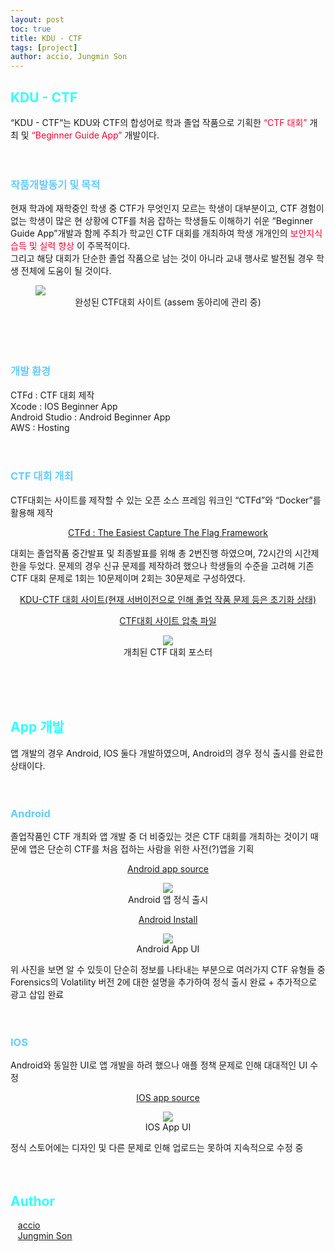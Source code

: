 ```yaml
---
layout: post
toc: true
title: KDU - CTF
tags: [project]
author: accio, Jungmin Son
---
```


## <span style="color:#33FFFF;">KDU - CTF</span>
“KDU - CTF“는 KDU와 CTF의 합성어로 학과 졸업 작품으로 기획한
<span style="font-size:1em; color:#FF0033;">“CTF 대회”</span> 
개최 및
<span style="font-size:1em; color:#FF0033;">“Beginner Guide App”</span>
개발이다.
<br>
<br>
<br>

### <span style="color:#66CCFF;">작품개발동기 및 목적</span>
현재 학과에 재학중인 학생 중 CTF가 무엇인지 모르는 학생이 대부분이고, CTF 경험이 없는 학생이 많은 현 상황에 CTF를 처음 잡하는 학생들도 이해하기 쉬운 “Beginner Guide App”개발과 함께 주최가 학교인 CTF 대회를 개최하여 학생 개개인의 
<span style="font-size:1em; color:#FF0033;">보안지식 습득 및 실력 향상</span>
이 주목적이다.
<br>
그리고 해당 대회가 단순한 졸업 작품으로 남는 것이 아니라 교내 행사로 발전될 경우 학생 전체에 도움이 될 것이다.
<figure>
<img src="https://user-images.githubusercontent.com/92027143/178180818-6311d93d-195e-4a59-b1da-876be91f7e73.png">
<div style="text-align:center">
<figcaption>
완성된 CTF대회 사이트
(assem 동아리에 관리 중)
</figcaption>
</div>
</figure>
<br>
<br>
<br>

### <span style="color:#66CCFF;">개발 환경</span>
CTFd : CTF 대회 제작   
Xcode : IOS Beginner App   
Android Studio : Android Beginner App   
AWS : Hosting
<br>
<br>
<br>

### <span style="color:#66CCFF;">CTF 대회 개최</span>
CTF대회는 사이트를 제작할 수 있는 오픈 소스 프레임 워크인 “CTFd”와 “Docker”를 활용해 제작
<p>
<div style="text-align:center">
   <a href="https://ctfd.io/" target="_blank">CTFd : The Easiest Capture The Flag Framework</a>
  </div>
</p>
대회는 졸업작품 중간발표 및 최종발표를 위해 총 2번진행 하였으며, 72시간의 시간제한을 두었다. 문제의 경우 신규 문제를 제작하려 했으나 학생들의 수준을 고려해 기존 CTF 대회 문제로 1회는 10문제이며 2회는 30문제로 구성하였다.
<p>
<div style="text-align:center">
   <a href="https://kductf.com" target="_blank">KDU-CTF 대회 사이트(현재 서버이전으로 인해 졸업 작품 문제 등은 초기화 상태)</a>
  </div>
</p>

<p>
<div style="text-align:center">
   <a href="https://github.com/Accio3014/senior-project-2022/tree/main/CTFd" target="_blank">CTF대회 사이트 압축 파일</a>
  </div>
</p>

<div style="text-align:center;">
<figure>
<img src="https://user-images.githubusercontent.com/92027143/178190500-ee09e2ad-d5f1-40d2-a2fb-954292889984.png" >
<figcaption>
개최된 CTF 대회 포스터
</figcaption>
</figure>
</div>
<br>
<br>
<br>

## <span style="color:#33FFFF;">App 개발</span>
앱 개발의 경우 Android, IOS 둘다 개발하였으며, Android의 경우 정식 출시를 완료한 상태이다.
<br>
<br>
<br>

### <span style="color:#66CCFF;">Android</span>
졸업작품인 CTF 개최와 앱 개발 중 더 비중있는 것은 CTF 대회를 개최하는 것이기 때문에 앱은 단순히 CTF를 처음 접하는 사람을 위한 사전(?)앱을 기획   
<p>
<div style="text-align:center">
   <a href="https://github.com/Accio3014/senior-project-2022/tree/main/KDU-CTF/Android" target="_blank">Android app source</a>
  </div>
</p>

<div style="text-align:center;">
<figure>
<img src="https://user-images.githubusercontent.com/92027143/178194897-64f53a7d-8121-422a-9937-9637259dd48b.png" >
<figcaption>
Android 앱 정식 출시
</figcaption>
</figure>
</div>

<p>
<div style="text-align:center">
   <a href="https://play.google.com/store/apps/details?id=com.senior.senior_project" target="_blank">Android Install</a>
  </div>
</p>   

<div style="text-align:center;">
<figure>
<img src="https://user-images.githubusercontent.com/92027143/178192321-ad357a2c-826a-4da3-b9ee-ed62bcdd1fb8.png" >
<figcaption>
Android App UI
</figcaption>
</figure>
</div>
위 사진을 보면 알 수 있듯이 단순히 정보를 나타내는 부분으로 여러가지 CTF 유형들 중 Forensics의 Volatility 버전 2에 대한 설명을 추가하여 정식 출시 완료   
+ 추가적으로 광고 삽입 완료
<br>
<br>
<br>

### <span style="color:#66CCFF;">IOS</span>
Android와 동일한 UI로 앱 개발을 하려 했으나 애플 정책 문제로 인해 대대적인 UI 수정
<p>
<div style="text-align:center">
   <a href="https://github.com/Accio3014/senior-project-2022/tree/main/KDU-CTF/IOS" target="_blank">IOS app source</a>
  </div>
</p>

<div style="text-align:center;">
<figure>
<img src="https://user-images.githubusercontent.com/92027143/178192789-1c86f74b-2d99-48af-b6ee-b90141d7917b.png" >
<figcaption>
IOS App UI
</figcaption>
</figure>
</div>
정식 스토어에는 디자인 및 다른 문제로 인해 업로드는 못하여 지속적으로 수정 중
<br>
<br>
<br>

## <span style="color:#33FFFF;">Author</span>
<p>
<div>
   <a href="https://accio3014.github.io/" target="_blank">accio</a>
   <br>
   <a href="https://github.com/jungjungminmin" target="_blank">Jungmin Son</a>
  </div>
</p>
